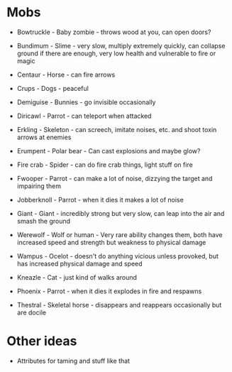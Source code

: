 # Mobs

* Bowtruckle - Baby zombie - throws wood at you, can open doors?

* Bundimum - Slime - very slow, multiply extremely quickly, can collapse ground if there are enough, very low health and vulnerable to fire or magic

* Centaur - Horse - can fire arrows

* Crups - Dogs - peaceful

* Demiguise - Bunnies - go invisible occasionally

* Diricawl - Parrot - can teleport when attacked

* Erkling - Skeleton - can screech, imitate noises, etc. and shoot toxin arrows at enemies

* Erumpent - Polar bear - Can cast explosions and maybe glow?

* Fire crab - Spider - can do fire crab things, light stuff on fire

* Fwooper - Parrot - can make a lot of noise, dizzying the target and impairing them

* Jobberknoll - Parrot - when it dies it makes a lot of noise

* Giant - Giant - incredibly strong but very slow, can leap into the air and smash the ground

* Werewolf - Wolf or human - Very rare ability changes them, both have increased speed and strength but weakness to physical damage

* Wampus - Ocelot - doesn't do anything vicious unless provoked, but has increased physical damage and speed

* Kneazle - Cat - just kind of walks around

* Phoenix - Parrot - when it dies it explodes in fire and respawns

* Thestral - Skeletal horse - disappears and reappears occasionally but are docile

# Other ideas

* Attributes for taming and stuff like that
